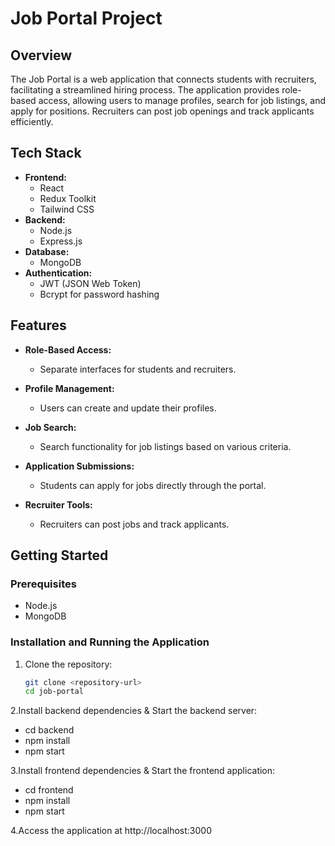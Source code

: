 # Job Portal Project

## Overview

The Job Portal is a web application that connects students with recruiters, facilitating a streamlined hiring process. The application provides role-based access, allowing users to manage profiles, search for job listings, and apply for positions. Recruiters can post job openings and track applicants efficiently.

## Tech Stack

- **Frontend:** 
  - React
  - Redux Toolkit
  - Tailwind CSS
- **Backend:** 
  - Node.js
  - Express.js
- **Database:** 
  - MongoDB
- **Authentication:** 
  - JWT (JSON Web Token)
  - Bcrypt for password hashing

## Features

- **Role-Based Access:** 
  - Separate interfaces for students and recruiters.
  
- **Profile Management:** 
  - Users can create and update their profiles.
  
- **Job Search:** 
  - Search functionality for job listings based on various criteria.
  
- **Application Submissions:** 
  - Students can apply for jobs directly through the portal.
  
- **Recruiter Tools:** 
  - Recruiters can post jobs and track applicants.

## Getting Started

### Prerequisites

- Node.js
- MongoDB

### Installation and Running the Application

1. Clone the repository:
   ```bash
   git clone <repository-url>
   cd job-portal
   
2.Install backend dependencies & Start the backend server:
  - cd backend
  - npm install
  - npm start
  
3.Install frontend dependencies & Start the frontend application:
  - cd frontend
  - npm install
  - npm start

4.Access the application at http://localhost:3000
